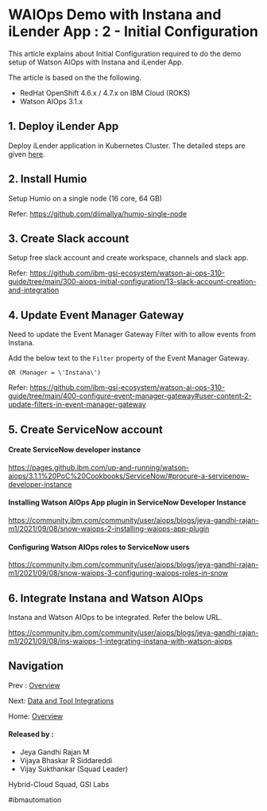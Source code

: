# WAIOps Demo with Instana and iLender App : 2 - Initial Configuration

This article explains about Initial Configuration required to do the demo setup of Watson AIOps with Instana and iLender App.

The article is based on the the following.

- RedHat OpenShift 4.6.x / 4.7.x on IBM Cloud (ROKS)
- Watson AIOps 3.1.x

## 1. Deploy iLender App

Deploy iLender application in Kubernetes Cluster. The detailed steps are given [here](./deploy-app).

## 2. Install Humio

Setup Humio on a single node (16 core, 64 GB)

Refer: https://github.com/diimallya/humio-single-node

## 3. Create Slack account	

Setup free slack account and create workspace, channels and slack app.

Refer: https://github.com/ibm-gsi-ecosystem/watson-ai-ops-310-guide/tree/main/300-aiops-initial-configuration/13-slack-account-creation-and-integration

## 4. Update Event Manager Gateway

Need to update the Event Manager Gateway Filter with to allow events from Instana.

Add the below text to the `Filter` property of the Event Manager Gateway.

```
OR (Manager = \'Instana\') 
```

Refer: https://github.com/ibm-gsi-ecosystem/watson-ai-ops-310-guide/tree/main/400-configure-event-manager-gateway#user-content-2-update-filters-in-event-manager-gateway


## 5. Create ServiceNow account

#### Create ServiceNow developer instance 
https://pages.github.ibm.com/up-and-running/watson-aiops/3.1.1%20PoC%20Cookbooks/ServiceNow/#procure-a-servicenow-developer-instance

#### Installing Watson AIOps App plugin in ServiceNow Developer Instance
https://community.ibm.com/community/user/aiops/blogs/jeya-gandhi-rajan-m1/2021/09/08/snow-waiops-2-installing-waiops-app-plugin

#### Configuring Watson AIOps roles to ServiceNow users
https://community.ibm.com/community/user/aiops/blogs/jeya-gandhi-rajan-m1/2021/09/08/snow-waiops-3-configuring-waiops-roles-in-snow


## 6. Integrate Instana and Watson AIOps

Instana and Watson AIOps to be integrated. Refer the below URL.

https://community.ibm.com/community/user/aiops/blogs/jeya-gandhi-rajan-m1/2021/09/08/ins-waiops-1-integrating-instana-with-watson-aiops



## Navigation

Prev : [Overview](https://community.ibm.com/community/user/aiops/blogs/jeya-gandhi-rajan-m1/2021/09/21/waiops-ins-ilender-1-overview)

Next: [Data and Tool Integrations](https://community.ibm.com/community/user/aiops/blogs/jeya-gandhi-rajan-m1/2021/09/21/waiops-ins-ilender-3-data-tool-integration)

Home: [Overview](https://community.ibm.com/community/user/aiops/blogs/jeya-gandhi-rajan-m1/2021/09/21/waiops-ins-ilender-1-overview)


#### Released by :
- Jeya Gandhi Rajan M
- Vijaya Bhaskar R Siddareddi
- Vijay Sukthankar (Squad Leader)

Hybrid-Cloud Squad, GSI Labs

#ibmautomation

